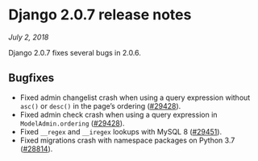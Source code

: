 # Django 2.0.7 release notes

*July 2, 2018*

Django 2.0.7 fixes several bugs in 2.0.6.

## Bugfixes

* Fixed admin changelist crash when using a query expression without `asc()`
  or `desc()` in the page’s ordering ([#29428](https://code.djangoproject.com/ticket/29428)).
* Fixed admin check crash when using a query expression in
  `ModelAdmin.ordering` ([#29428](https://code.djangoproject.com/ticket/29428)).
* Fixed `__regex` and `__iregex` lookups with MySQL 8 ([#29451](https://code.djangoproject.com/ticket/29451)).
* Fixed migrations crash with namespace packages on Python 3.7
  ([#28814](https://code.djangoproject.com/ticket/28814)).
